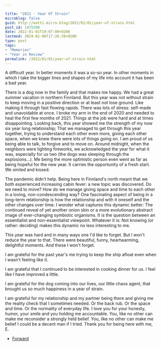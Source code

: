 ```yaml
---

title: "2021 - Year Of Strain"
microblog: false
guid: http://matti.micro.blog/2022/01/01/year-of-strain.html
post_id: 1475390
date: 2022-01-01T19:07:00+0200
lastmod: 2024-01-06T17:26:39+0200
type: post
tags:
- "Memories"
- "Year in Review"
permalink: /2022/01/01/year-of-strain.html
---
```

A difficult year. In better moments it was a so-so year. In other moments in which I take the bigger lines and shapes of my life into account it has been a bad year.

There is a dog now in the family and that makes me happy.  We had a great summer vacation in northern Finnland. But this year was not without strain to keep moving in a positive direction or at least not lose ground. Like making it through fast flowing rapids. There was lots of stress: self-made and unavoidable at once. I broke my arm in the end of 2020 and needed to heal the first few months of 2021. Things at the job were hard and at times disappointing. Looking back, this year showed me the strength of my now six year long relationship; That we managed to get through this year together, trying to understand each other even more, giving each other space, when we knew there were lots of things going on. I am proud of us being able to talk, to forgive and to move on. Around midnight, when the neighbors were lighting fireworks, we acknowledged the year for what it was, especially for us two (the dogo was sleeping through the explosions…). Me being the more optimistic person even went as far as being hopeful for the new year. It carries the opportunity of a fresh start. We smiled and kissed.

The pandemic didn't help. Being here in Finnland's north meant that we both experienced increasing cabin fever: a new topic was discovered. Do we need to move? How do we manage giving space and time to each other in a loving, non-condescending way? One fascinating aspect of being in a long-term relationship is how the relationship and with it oneself and the other changes over time. I wonder what captures this dynamic better: The continued reveal of yet another onion skin or a more evolutionary abstract image of ever-changing symbiotic organisms. It is the question between an essentialist and non-essentialist viewpoint. Whatever it is: Not knowing (or rather: deciding) makes this dynamic no less interesting to me.

This year was hard and in many ways one I'd like to forget. But I won't reduce the year to that. There were beautiful, funny, heartwarming, delightful moments. And these I won't forget.

I am grateful for the past year's me trying to keep the ship afloat even when I wasn't feeling like it.

I am grateful that I continued to be interested in cooking dinner for us. I feel like I have improved a little.

I am grateful for the dog coming into our lives, our little chaos agent, that brought us so much happiness in a year of strain.

I am grateful for my relationship and my partner being there and giving me the reality check that I sometimes needed. Or the back rub. Or the space and time. Or the normality of everyday life. I love you for your honesty, humor, your smile and you holding me accountable. You, like no other can make me reconsider a strongly held belief. You, like no other can make me belief I could be a decent man if I tried. Thank you for being here with me, E.

- [Forward](/2023/01/06/previously-this-last.html)
